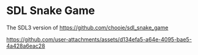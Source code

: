 # SDL Snake Game

The SDL3 version of https://github.com/chooie/sdl_snake_game

https://github.com/user-attachments/assets/d134efa5-a64e-4095-bae5-4a428a6eac28
